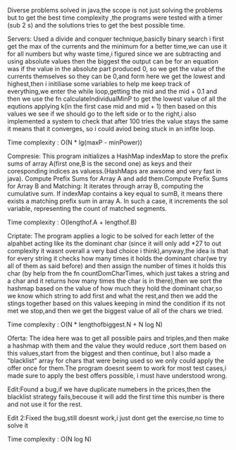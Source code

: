 Diverse problems solved in java,the scope is not just solving the problems but to get the best time complexity ,the programs
were tested with a timer (sub 2 s) and the solutions tries to get the best possible time.

Servers:
Used a divide and conquer technique,basiclly binary search
i first get the max of the currents and the minimum for a better time,we
can use it for all numbers but why waste time,i figured since we are subtracting and
using absolute values then the biggest the output can be for an equation was if the 
value in the absolute part produced 0, so we get the value of the currents themselves
so they can be 0,and form here we get the lowest and highest,then i initiliase some variables to 
help me keep track of everything,we enter the while loop,getting the mid and the mid + 0.1 and then we 
use the fn calculateIndividualMinP to get the lowest value of all the equtions applying k(in the first case
mid and mid + 1) then based on this values we see if we should go to the left side or to the right,i also 
implemented a system to check that after 100 tries the value stays the same it means that it converges, so
i could aviod being stuck in an infite loop.

Time complexity : O(N * lg(maxP - minPower))

Compresie:
This program initializes a HashMap indexMap to store the prefix sums of array A(first one,B is the second one) as keys and their coresponding indices as valuess.(HashMaps are awsome and very fast in java).
Compute Prefix Sums for Array A and add them.Compute Prefix Sums for Array B and Matching: It iterates through array B, computing the cumulative sum. If indexMap contains a key equal to sumB, it means there exists a matching prefix sum in array A. In such a case, it increments the sol variable, representing the count of matched segments.

Time complexity : O(lengthof.A + lengthof.B)

Criptate:
The program applies a logic to be solved for each letter of the alpahbet acting like its the dominant char
(since it will only add *27 to out complexity it wasnt overall a very bad choice i think),anyway,the idea
is that for every string it checks how many times it holds the dominant char(we try all of them as 
said before) and then assign the number of times it holds this char (by help from the fn countDomCharTimes,
which just takes a string and a char and it returns how many times the char is in there),then we sort the
hashmap based on the value of how much they hold the dominant char,so we know which string to add first 
and what the rest,and then we add the stings together based on this values keeping in mind the condition if
its not met we stop,and then we get the biggest value of all of the chars we tried.

Time complexity :  O(N * lengthofbiggest.N + N log N)

Oferta:
The idea here was to get all possible pairs and triples,and then make a hashmap with them and the
value they would reduce ,sort them based on this values,start from the biggest and then continue,
but I also made a "blacklist" array for chars that were being used so we only could apply the offer 
once for them.The program doesnt seem to work for most test cases,i made sure to apply the best offers
possible, i must have understood wrong.

Edit:Found a bug,if we have duplicate numebers in the prices,then the blacklist strategy fails,becouse 
it will add the first time this number is there and not use it for the rest.

Edit 2:Fixed the bug,still doesnt work,i just dont get the exercise,no time to solve it

Time complexity : O(N log N)



